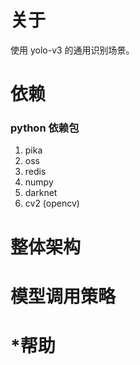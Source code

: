 # 关于
使用 yolo-v3 的通用识别场景。

# 依赖




### python 依赖包
1. pika
2. oss
3. redis
4. numpy
5. darknet
6. cv2 (opencv)




# 整体架构


# 模型调用策略


# *帮助
